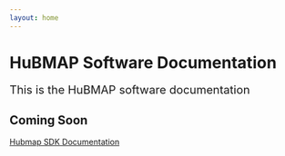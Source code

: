 ```yaml
---
layout: home
---
```


# HuBMAP Software Documentation

<span style="font-size:20px;">This is the HuBMAP software documentation</span>

## Coming Soon

[Hubmap SDK Documentation](hubmapsdk.html)






